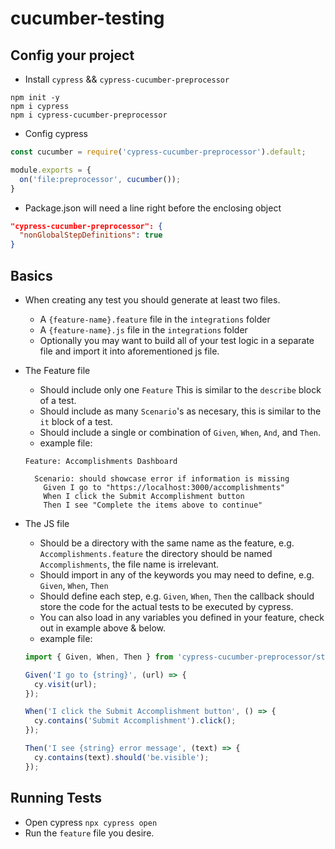 # cucumber-testing

## Config your project 

* Install `cypress` && `cypress-cucumber-preprocessor` 

```command line
npm init -y 
npm i cypress
npm i cypress-cucumber-preprocessor
```

* Config cypress 
```javascript
const cucumber = require('cypress-cucumber-preprocessor').default; 

module.exports = {
  on('file:preprocessor', cucumber()); 
}
```

* Package.json will need a line right before the enclosing object
```json 
"cypress-cucumber-preprocessor": {
  "nonGlobalStepDefinitions": true
}
```

## Basics

* When creating any test you should generate at least two files. 
  * A `{feature-name}.feature` file in the `integrations` folder
  * A `{feature-name}.js` file in the `integrations` folder
  * Optionally you may want to build all of your test logic in a separate file and import it into aforementioned js file.
  
* The Feature file
  * Should include only one `Feature` This is similar to the `describe` block of a test. 
  * Should include as many `Scenario`'s as necesary, this is similar to the `it` block of a test. 
  * Should include a single or combination of `Given`, `When`, `And`, and `Then`.
  * example file: 
  ```
  Feature: Accomplishments Dashboard
    
    Scenario: should showcase error if information is missing
      Given I go to "https://localhost:3000/accomplishments" 
      When I click the Submit Accomplishment button 
      Then I see "Complete the items above to continue" 
  ```
  
* The JS file
  * Should be a directory with the same name as the feature, e.g. `Accomplishments.feature` the directory should be named `Accomplishments`, the file name is irrelevant. 
  * Should import in any of the keywords you may need to define, e.g. `Given`, `When`, `Then`
  * Should define each step, e.g. `Given`, `When`, `Then` the callback should store the code for the actual tests to be executed by cypress. 
  * You can also load in any variables you defined in your feature, check out in example above & below. 
  * example file: 
  ```javascript
  import { Given, When, Then } from 'cypress-cucumber-preprocessor/steps';
  
  Given('I go to {string}', (url) => {
    cy.visit(url);
  });
  
  When('I click the Submit Accomplishment button', () => {
    cy.contains('Submit Accomplishment').click(); 
  });
  
  Then('I see {string} error message', (text) => {
    cy.contains(text).should('be.visible');
  });
  ```
  
## Running Tests 

* Open cypress `npx cypress open` 
* Run the `feature` file you desire. 
